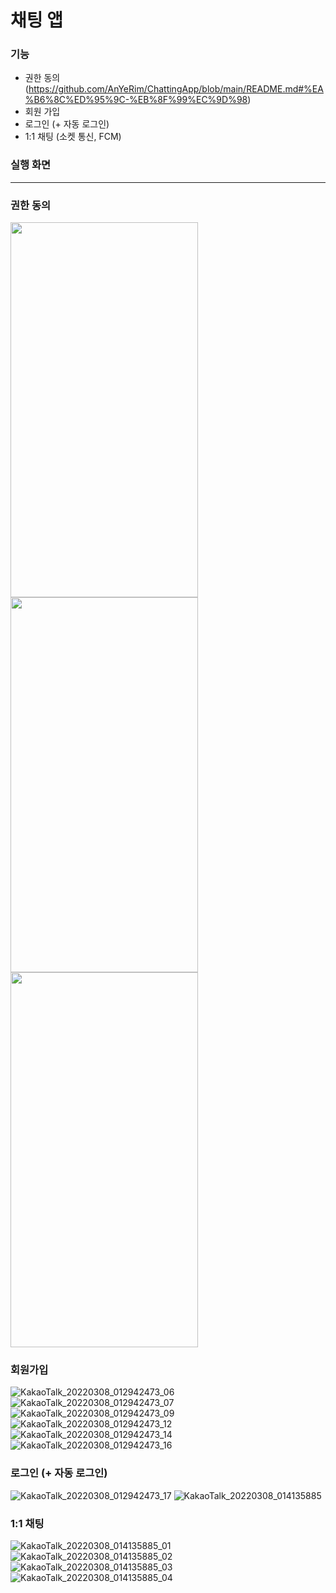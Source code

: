 # 채팅 앱

### 기능
  - 권한 동의 (https://github.com/AnYeRim/ChattingApp/blob/main/README.md#%EA%B6%8C%ED%95%9C-%EB%8F%99%EC%9D%98)
  - 회원 가입
  - 로그인 (+ 자동 로그인)
  - 1:1 채팅 (소켓 통신, FCM)

### 실행 화면


-----------------

### 권한 동의
<img src="https://user-images.githubusercontent.com/49059414/157839408-969eb5a4-b71d-4d73-ad5c-53a5bf209bc7.jpg"  width="300" height="600"/> <img src="https://user-images.githubusercontent.com/49059414/157839649-3228c1d9-f041-4c91-9698-81dc2fea5307.jpg"  width="300" height="600"/> <img src="https://user-images.githubusercontent.com/49059414/157839668-d6a321cc-c354-4251-9ef5-8527b2de87dd.jpg"  width="300" height="600"/>

### 회원가입
![KakaoTalk_20220308_012942473_06](https://user-images.githubusercontent.com/49059414/157840322-6ccc19e2-600e-440c-9b66-f1811df160f3.jpg) ![KakaoTalk_20220308_012942473_07](https://user-images.githubusercontent.com/49059414/157840326-812d71ef-db3a-4e4c-9f4d-2e931b4e899a.jpg)
![KakaoTalk_20220308_012942473_09](https://user-images.githubusercontent.com/49059414/157840333-a91acd7b-638f-4eb9-b598-51f4ef790d95.jpg) ![KakaoTalk_20220308_012942473_12](https://user-images.githubusercontent.com/49059414/157840334-fc5510b3-4f6e-4c06-a192-39c235a22d38.jpg)
![KakaoTalk_20220308_012942473_14](https://user-images.githubusercontent.com/49059414/157840339-28266df1-43a3-4f40-b912-76cfc9c62351.jpg) ![KakaoTalk_20220308_012942473_16](https://user-images.githubusercontent.com/49059414/157840380-f57ed8cb-3099-4e2c-accf-de77732e2a3b.jpg)

### 로그인 (+ 자동 로그인)
![KakaoTalk_20220308_012942473_17](https://user-images.githubusercontent.com/49059414/157840553-16a86d4e-ebd8-4fcb-841d-9649e197ad60.jpg) ![KakaoTalk_20220308_014135885](https://user-images.githubusercontent.com/49059414/157840564-567e4101-60b2-4403-a811-8bfbf0c0c442.jpg)

### 1:1 채팅
![KakaoTalk_20220308_014135885_01](https://user-images.githubusercontent.com/49059414/157840770-ff5a2e3c-023e-4fd5-8d93-2da1f1124794.jpg) ![KakaoTalk_20220308_014135885_02](https://user-images.githubusercontent.com/49059414/157840775-5a5f7174-eb81-4d12-a09b-cd5df308e9fe.jpg)
![KakaoTalk_20220308_014135885_03](https://user-images.githubusercontent.com/49059414/157840831-6240cb0c-3e12-47b3-9ceb-e7805125f9a0.jpg) ![KakaoTalk_20220308_014135885_04](https://user-images.githubusercontent.com/49059414/157840835-1ee09013-a994-4c8b-bf01-cd1d6847db6c.jpg)
